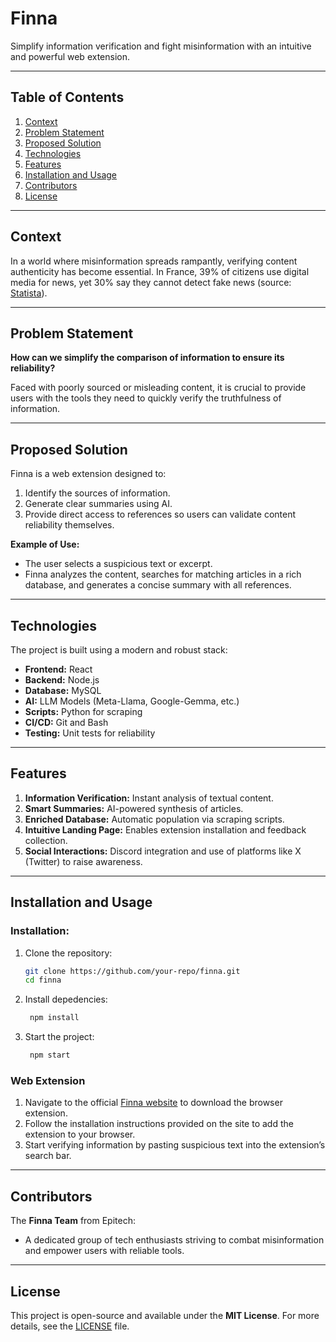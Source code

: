 # **Finna**

Simplify information verification and fight misinformation with an intuitive and powerful web extension.

---

## **Table of Contents**

1. [Context](#context)  
2. [Problem Statement](#problem-statement)  
3. [Proposed Solution](#proposed-solution)  
4. [Technologies](#technologies)  
5. [Features](#features)  
6. [Installation and Usage](#installation-and-usage)  
7. [Contributors](#contributors)  
8. [License](#license)  

---

## **Context**

In a world where misinformation spreads rampantly, verifying content authenticity has become essential. In France, 39% of citizens use digital media for news, yet 30% say they cannot detect fake news (source: [Statista](https://fr.statista.com/statistiques/960803/verification-informations-lues-jeunes-france/)).  

---

## **Problem Statement**

**How can we simplify the comparison of information to ensure its reliability?**  

Faced with poorly sourced or misleading content, it is crucial to provide users with the tools they need to quickly verify the truthfulness of information.

---

## **Proposed Solution**

Finna is a web extension designed to:  
1. Identify the sources of information.  
2. Generate clear summaries using AI.  
3. Provide direct access to references so users can validate content reliability themselves.  

**Example of Use:**  
- The user selects a suspicious text or excerpt.  
- Finna analyzes the content, searches for matching articles in a rich database, and generates a concise summary with all references.  

---

## **Technologies**

The project is built using a modern and robust stack:  
- **Frontend:** React  
- **Backend:** Node.js  
- **Database:** MySQL  
- **AI:** LLM Models (Meta-Llama, Google-Gemma, etc.)  
- **Scripts:** Python for scraping  
- **CI/CD:** Git and Bash  
- **Testing:** Unit tests for reliability  

---

## **Features**

1. **Information Verification:** Instant analysis of textual content.  
2. **Smart Summaries:** AI-powered synthesis of articles.  
3. **Enriched Database:** Automatic population via scraping scripts.  
4. **Intuitive Landing Page:** Enables extension installation and feedback collection.  
5. **Social Interactions:** Discord integration and use of platforms like X (Twitter) to raise awareness.

---

## **Installation and Usage**

### **Installation:**  
1. Clone the repository:  
   ```bash
   git clone https://github.com/your-repo/finna.git
   cd finna
   ```

2. Install depedencies:
   ```bash
    npm install
   ```

3. Start the project:
   ```bash
    npm start
   ```

### **Web Extension**  
1. Navigate to the official [Finna website](#) to download the browser extension.  
2. Follow the installation instructions provided on the site to add the extension to your browser.  
3. Start verifying information by pasting suspicious text into the extension’s search bar.

---

## **Contributors**  
The **Finna Team** from Epitech:  
- A dedicated group of tech enthusiasts striving to combat misinformation and empower users with reliable tools.  

---

## **License**  
This project is open-source and available under the **MIT License**. For more details, see the [LICENSE](./LICENSE) file.
